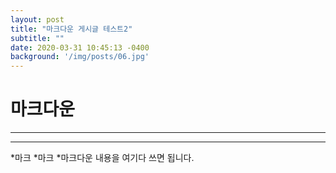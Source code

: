 ```yaml
---
layout: post
title: "마크다운 게시글 테스트2"
subtitle: ""
date: 2020-03-31 10:45:13 -0400
background: '/img/posts/06.jpg'
---
```


# 마크다운

***
---

*마크
    *마크
        *마크다운
내용을 여기다 쓰면 됩니다.
